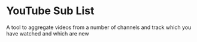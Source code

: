 # YouTube Sub List

A tool to aggregate videos from a number of channels and track which you have watched and which are new
